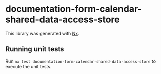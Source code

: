 # documentation-form-calendar-shared-data-access-store

This library was generated with [Nx](https://nx.dev).

## Running unit tests

Run `nx test documentation-form-calendar-shared-data-access-store` to execute the unit tests.
